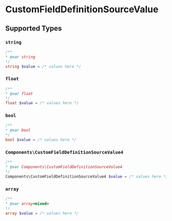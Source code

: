 # CustomFieldDefinitionSourceValue


## Supported Types

### `string`

```php
/**
* @var string
*/
string $value = /* values here */
```

### `float`

```php
/**
* @var float
*/
float $value = /* values here */
```

### `bool`

```php
/**
* @var bool
*/
bool $value = /* values here */
```

### `Components\CustomFieldDefinitionSourceValue4`

```php
/**
* @var Components\CustomFieldDefinitionSourceValue4
*/
Components\CustomFieldDefinitionSourceValue4 $value = /* values here */
```

### `array`

```php
/**
* @var array<mixed>
*/
array $value = /* values here */
```

